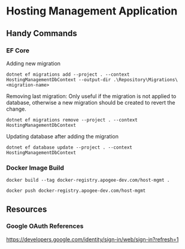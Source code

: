 # Hosting Management Application

## Handy Commands

### EF Core

Adding new migration

`dotnet ef migrations add --project . --context HostingManagementDbContext --output-dir .\Repository\Migrations\ <migration-name>`

Removing last migration: Only useful if the migration is not applied to database, otherwise a new migration should be created to revert the change.

`dotnet ef migrations remove --project . --context HostingManagementDbContext`

Updating database after adding the migration

`dotnet ef database update --project . --context HostingManagementDbContext`

### Docker Image Build

`docker build --tag docker-registry.apogee-dev.com/host-mgmt .`

`docker push docker-registry.apogee-dev.com/host-mgmt`

## Resources

### Google OAuth References

https://developers.google.com/identity/sign-in/web/sign-in?refresh=1

